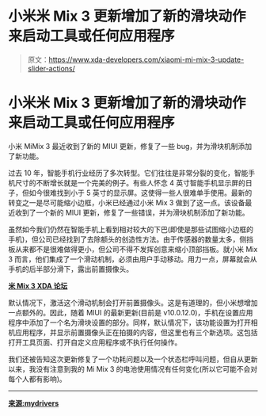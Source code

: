 # 小米米 Mix 3 更新增加了新的滑块动作来启动工具或任何应用程序

> 原文：<https://www.xda-developers.com/xiaomi-mi-mix-3-update-slider-actions/>

# 小米米 Mix 3 更新增加了新的滑块动作来启动工具或任何应用程序

小米 MiMix 3 最近收到了新的 MIUI 更新，修复了一些 bug，并为滑块机制添加了新功能。

过去 10 年，智能手机行业经历了多次转型。它们往往是非常分裂的变化，智能手机尺寸的不断增长就是一个完美的例子。有些人怀念 4 英寸智能手机显示屏的日子，但如今很难找到小于 5 英寸的显示屏。这使得一些人很难单手使用。最新的转变之一是尽可能缩小边框，小米已经通过小米 Mix 3 做到了这一点。该设备最近收到了一个新的 MIUI 更新，修复了一些错误，并为滑块机制添加了新功能。

虽然如今我们仍然在智能手机上看到相对较大的下巴(即使是那些试图缩小边框的手机)，但公司已经找到了去除额头的创造性方法。由于传感器的数量太多，侧挡板从来都不是很难做得更小，但公司不得不发挥创意来缩小顶部挡板。就小米 Mix 3 而言，他们集成了一个滑动机制，必须由用户手动移动。用力一点，屏幕就会从手机的后半部分滑下，露出前置摄像头。

[**米 Mix 3 XDA 论坛**](https://forum.xda-developers.com/mi-mix-3)

默认情况下，激活这个滑动机制会打开前置摄像头。这是有道理的，但小米想增加一点额外的。因此，随着 MIUI 的最新更新(目前是 v10.0.12.0)，手机在设置应用程序中添加了一个名为滑块设置的部分。同样，默认情况下，该功能设置为打开相机应用程序，并显示前置摄像头正在拍摄的内容，但这里也有三个新选项。这包括打开工具页面、打开自定义应用程序或不执行任何操作。

我们还被告知这次更新修复了一个功耗问题以及一个状态栏呼叫问题，但自从更新以来，我没有注意到我的 Mi Mix 3 的电池使用情况有任何变化(所以它可能不会对每个人都有影响)。

* * *

[**来源:mydrivers**](https://m.mydrivers.com/newsview/605866.html)